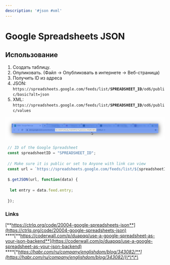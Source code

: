 ```yaml
---
description: '#json #xml'
---
```


# Google Spreadsheets JSON

## Использование

1. Создать таблицу.
2. Опуликовать. \(Файл → Опубликовать в интернете → Веб-страница\)
3. Получить ID из адреса
4. JSON: `https://spreadsheets.google.com/feeds/list/`**`SPREADSHEET_ID`**`/od6/public/basic?alt=json` 
5. XML: `https://spreadsheets.google.com/feeds/list/`**`SPREADSHEET_ID`**`/od6/public/values`

![SPREADSHEET\_ID](../.gitbook/assets/google-spread-json.png)

```javascript
 // ID of the Google Spreadsheet
 const spreadsheetID = "SPREADSHEET_ID";

 // Make sure it is public or set to Anyone with link can view
 const url = `https://spreadsheets.google.com/feeds/list/${spreadsheetID}/od6/public/values?alt=json`;

 $.getJSON(url, function(data) {

  let entry = data.feed.entry;

 });
```

### Links

[**https://ctrlq.org/code/20004-google-spreadsheets-json**](https://ctrlq.org/code/20004-google-spreadsheets-json)  
****[**https://coderwall.com/p/duapqq/use-a-google-spreadsheet-as-your-json-backend**](https://coderwall.com/p/duapqq/use-a-google-spreadsheet-as-your-json-backend)  
****[**https://habr.com/ru/company/englishdom/blog/343082/**](https://habr.com/ru/company/englishdom/blog/343082/)\*\*\*\*

